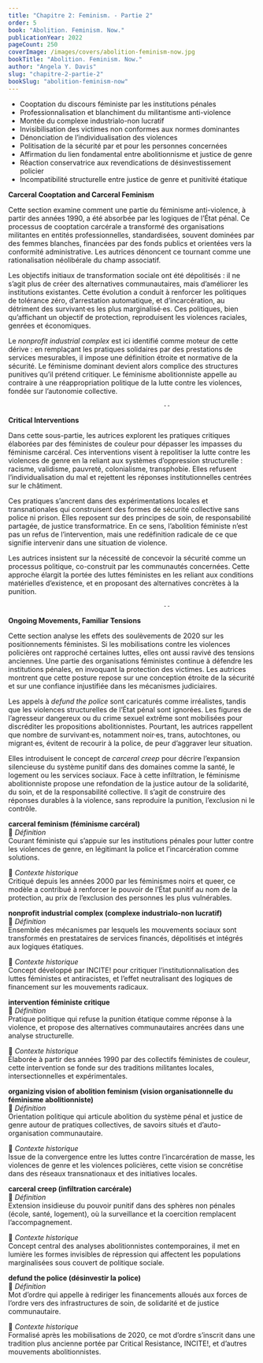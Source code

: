 ```yaml
---
title: "Chapitre 2: Feminism. - Partie 2"
order: 5
book: "Abolition. Feminism. Now."
publicationYear: 2022
pageCount: 250
coverImage: /images/covers/abolition-feminism-now.jpg
bookTitle: "Abolition. Feminism. Now."
author: "Angela Y. Davis"
slug: "chapitre-2-partie-2"
bookSlug: "abolition-feminism-now"
---
```


<!--themes:start-->
- Cooptation du discours féministe par les institutions pénales
- Professionnalisation et blanchiment du militantisme anti-violence
- Montée du complexe industrialo-non lucratif
- Invisibilisation des victimes non conformes aux normes dominantes
- Dénonciation de l’individualisation des violences
- Politisation de la sécurité par et pour les personnes concernées
- Affirmation du lien fondamental entre abolitionnisme et justice de genre
- Réaction conservatrice aux revendications de désinvestissement policier
- Incompatibilité structurelle entre justice de genre et punitivité étatique
<!--themes:end-->

<!--summary:start-->
**Carceral Cooptation and Carceral Feminism**

Cette section examine comment une partie du féminisme anti-violence, à partir des années 1990, a été absorbée par les logiques de l’État pénal. Ce processus de cooptation carcérale a transformé des organisations militantes en entités professionnelles, standardisées, souvent dominées par des femmes blanches, financées par des fonds publics et orientées vers la conformité administrative. Les autrices dénoncent ce tournant comme une rationalisation néolibérale du champ associatif.

Les objectifs initiaux de transformation sociale ont été dépolitisés : il ne s’agit plus de créer des alternatives communautaires, mais d’améliorer les institutions existantes. Cette évolution a conduit à renforcer les politiques de tolérance zéro, d’arrestation automatique, et d’incarcération, au détriment des survivant·es les plus marginalisé·es. Ces politiques, bien qu’affichant un objectif de protection, reproduisent les violences raciales, genrées et économiques.

Le *nonprofit industrial complex* est ici identifié comme moteur de cette dérive : en remplaçant les pratiques solidaires par des prestations de services mesurables, il impose une définition étroite et normative de la sécurité. Le féminisme dominant devient alors complice des structures punitives qu’il prétend critiquer. Le féminisme abolitionniste appelle au contraire à une réappropriation politique de la lutte contre les violences, fondée sur l’autonomie collective.

                                                --

**Critical Interventions**

Dans cette sous-partie, les autrices explorent les pratiques critiques élaborées par des féministes de couleur pour dépasser les impasses du féminisme carcéral. Ces interventions visent à repolitiser la lutte contre les violences de genre en la reliant aux systèmes d’oppression structurelle : racisme, validisme, pauvreté, colonialisme, transphobie. Elles refusent l’individualisation du mal et rejettent les réponses institutionnelles centrées sur le châtiment.

Ces pratiques s’ancrent dans des expérimentations locales et transnationales qui construisent des formes de sécurité collective sans police ni prison. Elles reposent sur des principes de soin, de responsabilité partagée, de justice transformatrice. En ce sens, l’abolition féministe n’est pas un refus de l’intervention, mais une redéfinition radicale de ce que signifie intervenir dans une situation de violence.

Les autrices insistent sur la nécessité de concevoir la sécurité comme un processus politique, co-construit par les communautés concernées. Cette approche élargit la portée des luttes féministes en les reliant aux conditions matérielles d’existence, et en proposant des alternatives concrètes à la punition.

                                                --

**Ongoing Movements, Familiar Tensions**

Cette section analyse les effets des soulèvements de 2020 sur les positionnements féministes. Si les mobilisations contre les violences policières ont rapproché certaines luttes, elles ont aussi ravivé des tensions anciennes. Une partie des organisations féministes continue à défendre les institutions pénales, en invoquant la protection des victimes. Les autrices montrent que cette posture repose sur une conception étroite de la sécurité et sur une confiance injustifiée dans les mécanismes judiciaires.

Les appels à *defund the police* sont caricaturés comme irréalistes, tandis que les violences structurelles de l’État pénal sont ignorées. Les figures de l’agresseur dangereux ou du crime sexuel extrême sont mobilisées pour discréditer les propositions abolitionnistes. Pourtant, les autrices rappellent que nombre de survivant·es, notamment noir·es, trans, autochtones, ou migrant·es, évitent de recourir à la police, de peur d’aggraver leur situation.

Elles introduisent le concept de *carceral creep* pour décrire l’expansion silencieuse du système punitif dans des domaines comme la santé, le logement ou les services sociaux. Face à cette infiltration, le féminisme abolitionniste propose une refondation de la justice autour de la solidarité, du soin, et de la responsabilité collective. Il s’agit de construire des réponses durables à la violence, sans reproduire la punition, l’exclusion ni le contrôle.

<!--summary:end-->

<!--concepts:start-->

**carceral feminism (féminisme carcéral)**  
🔹 *Définition*  
Courant féministe qui s’appuie sur les institutions pénales pour lutter contre les violences de genre, en légitimant la police et l’incarcération comme solutions.

🔹 *Contexte historique*  
Critiqué depuis les années 2000 par les féminismes noirs et queer, ce modèle a contribué à renforcer le pouvoir de l’État punitif au nom de la protection, au prix de l’exclusion des personnes les plus vulnérables.

**nonprofit industrial complex (complexe industrialo-non lucratif)**  
🔹 *Définition*  
Ensemble des mécanismes par lesquels les mouvements sociaux sont transformés en prestataires de services financés, dépolitisés et intégrés aux logiques étatiques.

🔹 *Contexte historique*  
Concept développé par INCITE! pour critiquer l’institutionnalisation des luttes féministes et antiracistes, et l’effet neutralisant des logiques de financement sur les mouvements radicaux.

**intervention féministe critique**  
🔹 *Définition*  
Pratique politique qui refuse la punition étatique comme réponse à la violence, et propose des alternatives communautaires ancrées dans une analyse structurelle.

🔹 *Contexte historique*  
Élaborée à partir des années 1990 par des collectifs féministes de couleur, cette intervention se fonde sur des traditions militantes locales, intersectionnelles et expérimentales.

**organizing vision of abolition feminism (vision organisationnelle du féminisme abolitionniste)**  
🔹 *Définition*  
Orientation politique qui articule abolition du système pénal et justice de genre autour de pratiques collectives, de savoirs situés et d’auto-organisation communautaire.

🔹 *Contexte historique*  
Issue de la convergence entre les luttes contre l’incarcération de masse, les violences de genre et les violences policières, cette vision se concrétise dans des réseaux transnationaux et des initiatives locales.

**carceral creep (infiltration carcérale)**  
🔹 *Définition*  
Extension insidieuse du pouvoir punitif dans des sphères non pénales (école, santé, logement), où la surveillance et la coercition remplacent l’accompagnement.

🔹 *Contexte historique*  
Concept central des analyses abolitionnistes contemporaines, il met en lumière les formes invisibles de répression qui affectent les populations marginalisées sous couvert de politique sociale.

**defund the police (désinvestir la police)**  
🔹 *Définition*  
Mot d’ordre qui appelle à rediriger les financements alloués aux forces de l’ordre vers des infrastructures de soin, de solidarité et de justice communautaire.

🔹 *Contexte historique*  
Formalisé après les mobilisations de 2020, ce mot d’ordre s’inscrit dans une tradition plus ancienne portée par Critical Resistance, INCITE!, et d’autres mouvements abolitionnistes.

<!--concepts:end-->
